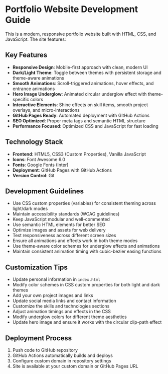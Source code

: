 <!-- Use this file to provide workspace-specific custom instructions to Copilot. For more details, visit https://code.visualstudio.com/docs/copilot/copilot-customization#_use-a-githubcopilotinstructionsmd-file -->

# Portfolio Website Development Guide

This is a modern, responsive portfolio website built with HTML, CSS, and JavaScript. The site features:

## Key Features
- **Responsive Design**: Mobile-first approach with clean, modern UI
- **Dark/Light Theme**: Toggle between themes with persistent storage and theme-aware animations
- **Smooth Animations**: Scroll-triggered animations, hover effects, and entrance animations
- **Hero Image Underglow**: Animated circular underglow effect with theme-specific colors
- **Interactive Elements**: Shine effects on skill items, smooth project overlays, and micro-interactions
- **GitHub Pages Ready**: Automated deployment with GitHub Actions
- **SEO Optimized**: Proper meta tags and semantic HTML structure
- **Performance Focused**: Optimized CSS and JavaScript for fast loading

## Technology Stack
- **Frontend**: HTML5, CSS3 (Custom Properties), Vanilla JavaScript
- **Icons**: Font Awesome 6.0
- **Fonts**: Google Fonts (Inter)
- **Deployment**: GitHub Pages with GitHub Actions
- **Version Control**: Git

## Development Guidelines
- Use CSS custom properties (variables) for consistent theming across light/dark modes
- Maintain accessibility standards (WCAG guidelines)
- Keep JavaScript modular and well-commented
- Use semantic HTML elements for better SEO
- Optimize images and assets for web delivery
- Test responsiveness across different screen sizes
- Ensure all animations and effects work in both theme modes
- Use theme-aware color schemes for underglow effects and animations
- Maintain consistent animation timing with cubic-bezier easing functions

## Customization Tips
- Update personal information in `index.html`
- Modify color schemes in CSS custom properties for both light and dark themes
- Add your own project images and links
- Update social media links and contact information
- Customize the skills and technologies sections
- Adjust animation timings and effects in the CSS
- Modify underglow colors for different theme aesthetics
- Update hero image and ensure it works with the circular clip-path effect

## Deployment Process
1. Push code to GitHub repository
2. GitHub Actions automatically builds and deploys
3. Configure custom domain in repository settings
4. Site is available at your custom domain or GitHub Pages URL

